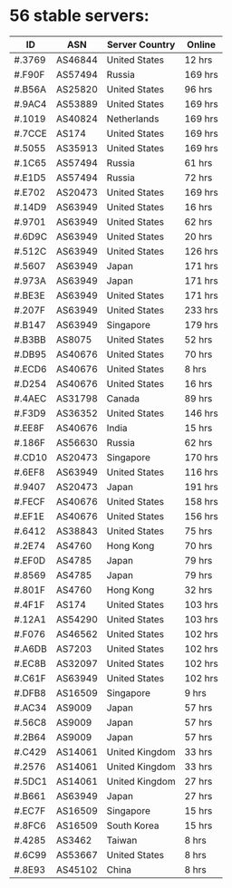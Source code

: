 # 56 stable servers:

| ID | ASN | Server Country | Online |
| ------ | ------ | ------ | ------ |
| #.3769 | AS46844 | United States | 12 hrs |
| #.F90F | AS57494 | Russia | 169 hrs |
| #.B56A | AS25820 | United States | 96 hrs |
| #.9AC4 | AS53889 | United States | 169 hrs |
| #.1019 | AS40824 | Netherlands | 169 hrs |
| #.7CCE | AS174 | United States | 169 hrs |
| #.5055 | AS35913 | United States | 169 hrs |
| #.1C65 | AS57494 | Russia | 61 hrs |
| #.E1D5 | AS57494 | Russia | 72 hrs |
| #.E702 | AS20473 | United States | 169 hrs |
| #.14D9 | AS63949 | United States | 16 hrs |
| #.9701 | AS63949 | United States | 62 hrs |
| #.6D9C | AS63949 | United States | 20 hrs |
| #.512C | AS63949 | United States | 126 hrs |
| #.5607 | AS63949 | Japan | 171 hrs |
| #.973A | AS63949 | Japan | 171 hrs |
| #.BE3E | AS63949 | United States | 171 hrs |
| #.207F | AS63949 | United States | 233 hrs |
| #.B147 | AS63949 | Singapore | 179 hrs |
| #.B3BB | AS8075 | United States | 52 hrs |
| #.DB95 | AS40676 | United States | 70 hrs |
| #.ECD6 | AS40676 | United States | 8 hrs |
| #.D254 | AS40676 | United States | 16 hrs |
| #.4AEC | AS31798 | Canada | 89 hrs |
| #.F3D9 | AS36352 | United States | 146 hrs |
| #.EE8F | AS40676 | India | 15 hrs |
| #.186F | AS56630 | Russia | 62 hrs |
| #.CD10 | AS20473 | Singapore | 170 hrs |
| #.6EF8 | AS63949 | United States | 116 hrs |
| #.9407 | AS20473 | Japan | 191 hrs |
| #.FECF | AS40676 | United States | 158 hrs |
| #.EF1E | AS40676 | United States | 156 hrs |
| #.6412 | AS38843 | United States | 75 hrs |
| #.2E74 | AS4760 | Hong Kong | 70 hrs |
| #.EF0D | AS4785 | Japan | 79 hrs |
| #.8569 | AS4785 | Japan | 79 hrs |
| #.801F | AS4760 | Hong Kong | 32 hrs |
| #.4F1F | AS174 | United States | 103 hrs |
| #.12A1 | AS54290 | United States | 103 hrs |
| #.F076 | AS46562 | United States | 102 hrs |
| #.A6DB | AS7203 | United States | 102 hrs |
| #.EC8B | AS32097 | United States | 102 hrs |
| #.C61F | AS63949 | United States | 102 hrs |
| #.DFB8 | AS16509 | Singapore | 9 hrs |
| #.AC34 | AS9009 | Japan | 57 hrs |
| #.56C8 | AS9009 | Japan | 57 hrs |
| #.2B64 | AS9009 | Japan | 57 hrs |
| #.C429 | AS14061 | United Kingdom | 33 hrs |
| #.2576 | AS14061 | United Kingdom | 33 hrs |
| #.5DC1 | AS14061 | United Kingdom | 27 hrs |
| #.B661 | AS63949 | Japan | 27 hrs |
| #.EC7F | AS16509 | Singapore | 15 hrs |
| #.8FC6 | AS16509 | South Korea | 15 hrs |
| #.4285 | AS3462 | Taiwan | 8 hrs |
| #.6C99 | AS53667 | United States | 8 hrs |
| #.8E93 | AS45102 | China | 8 hrs |

